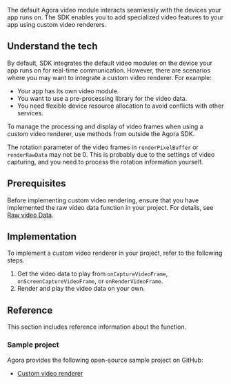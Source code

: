 The default Agora video module interacts seamlessly with the devices your app runs on. The SDK enables you to add specialized video features to your app using custom video renderers.

## Understand the tech

By default, SDK integrates the default video modules on the device your app runs on for real-time communication. However, there are scenarios where you may want to integrate a custom video renderer. For example:

- Your app has its own video module.
- You want to use a pre-processing library for the video data.
- You need flexible device resource allocation to avoid conflicts with other services.

To manage the processing and display of video frames when using a custom video renderer, use methods from outside the Agora SDK.

The rotation parameter of the video frames in `renderPixelBuffer` or `renderRawData` may not be 0. This is probably due to the settings of video capturing, and you need to process the rotation information yourself.

## Prerequisites

Before implementing custom video rendering, ensure that you have implemented the raw video data function in your project. For details, see [Raw video Data](raw_audio_data_ios).

## Implementation

To implement a custom video renderer in your project, refer to the following steps.

1. Get the video data to play from `onCaptureVideoFrame`, `onScreenCaptureVideoFrame`, or `onRenderVideoFrame`.
2. Render and play the video data on your own.

## Reference

This section includes reference information about the function.

### Sample project

Agora provides the following open-source sample project on GitHub:
- [Custom video renderer](https://github.com/AgoraIO/API-Examples/blob/dev/3.6.200/iOS/APIExample/Examples/Advanced/CustomVideoRender/CustomVideoRender.swift)